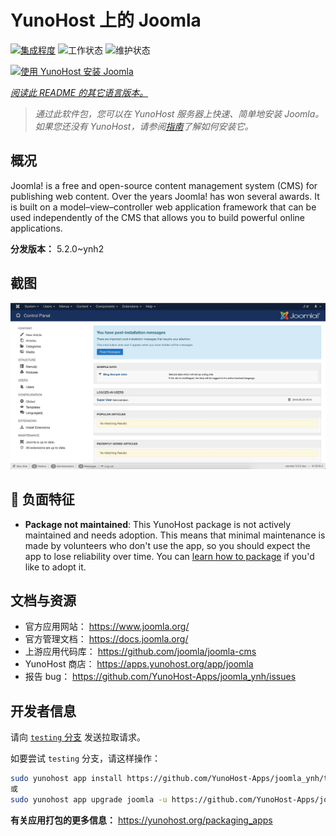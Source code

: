 <!--
注意：此 README 由 <https://github.com/YunoHost/apps/tree/master/tools/readme_generator> 自动生成
请勿手动编辑。
-->

# YunoHost 上的 Joomla

[![集成程度](https://dash.yunohost.org/integration/joomla.svg)](https://ci-apps.yunohost.org/ci/apps/joomla/) ![工作状态](https://ci-apps.yunohost.org/ci/badges/joomla.status.svg) ![维护状态](https://ci-apps.yunohost.org/ci/badges/joomla.maintain.svg)

[![使用 YunoHost 安装 Joomla](https://install-app.yunohost.org/install-with-yunohost.svg)](https://install-app.yunohost.org/?app=joomla)

*[阅读此 README 的其它语言版本。](./ALL_README.md)*

> *通过此软件包，您可以在 YunoHost 服务器上快速、简单地安装 Joomla。*  
> *如果您还没有 YunoHost，请参阅[指南](https://yunohost.org/install)了解如何安装它。*

## 概况

Joomla! is a free and open-source content management system (CMS) for publishing web content. Over the years Joomla! has won several awards. It is built on a model–view–controller web application framework that can be used independently of the CMS that allows you to build powerful online applications.


**分发版本：** 5.2.0~ynh2

## 截图

![Joomla 的截图](./doc/screenshots/screenshot.jpg)

## :red_circle: 负面特征

- **Package not maintained**: This YunoHost package is not actively maintained and needs adoption. This means that minimal maintenance is made by volunteers who don't use the app, so you should expect the app to lose reliability over time. You can [learn how to package](https://yunohost.org/packaging_apps_intro) if you'd like to adopt it.

## 文档与资源

- 官方应用网站： <https://www.joomla.org/>
- 官方管理文档： <https://docs.joomla.org/>
- 上游应用代码库： <https://github.com/joomla/joomla-cms>
- YunoHost 商店： <https://apps.yunohost.org/app/joomla>
- 报告 bug： <https://github.com/YunoHost-Apps/joomla_ynh/issues>

## 开发者信息

请向 [`testing` 分支](https://github.com/YunoHost-Apps/joomla_ynh/tree/testing) 发送拉取请求。

如要尝试 `testing` 分支，请这样操作：

```bash
sudo yunohost app install https://github.com/YunoHost-Apps/joomla_ynh/tree/testing --debug
或
sudo yunohost app upgrade joomla -u https://github.com/YunoHost-Apps/joomla_ynh/tree/testing --debug
```

**有关应用打包的更多信息：** <https://yunohost.org/packaging_apps>
